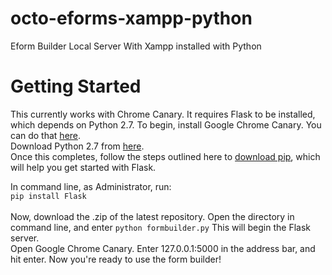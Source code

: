 octo-eforms-xampp-python
========================

Eform Builder Local Server With Xampp installed with Python

<h1>Getting Started</h1>
<p>
This currently works with Chrome Canary. It requires Flask to be installed, which depends on Python 2.7. To begin, install Google Chrome Canary. You can do that <a href='http://www.google.com/intl/en/chrome/browser/canary.html'>here</a>.
<br>
Download Python 2.7 from <a href='https://www.python.org/download/releases/2.7.7/'>here</a>.
<br>
Once this completes, follow the steps outlined here to <a href='http://flask.pocoo.org/docs/installation/#windows-easy-install'>download pip</a>, which will help you get started with Flask.
<br>
</p>
<p>
In command line, as Administrator, run:
<code>
pip install Flask
</code><br>
Now, download the .zip of the latest repository. Open the directory in command line, and enter
<code>python formbuilder.py</code>
This will begin the Flask server. 
<br>
Open Google Chrome Canary. Enter 127.0.0.1:5000 in the address bar, and hit enter. Now you're ready to use the form builder!
</p>
